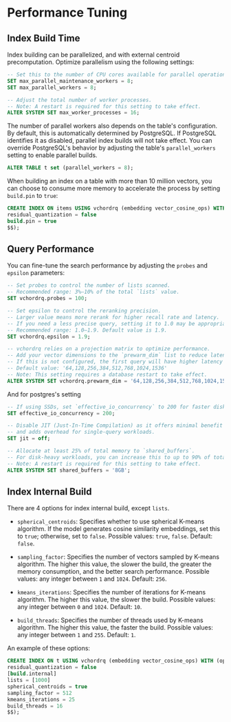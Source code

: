 # Performance Tuning

## Index Build Time

Index building can be parallelized, and with external centroid precomputation. Optimize parallelism using the following settings:

```SQL
-- Set this to the number of CPU cores available for parallel operations.
SET max_parallel_maintenance_workers = 8;
SET max_parallel_workers = 8;

-- Adjust the total number of worker processes. 
-- Note: A restart is required for this setting to take effect.
ALTER SYSTEM SET max_worker_processes = 16;
```

The number of parallel workers also depends on the table's configuration. By default, this is automatically determined by PostgreSQL. If PostgreSQL identifies it as disabled, parallel index builds will not take effect. You can override PostgreSQL's behavior by adjusting the table's `parallel_workers` setting to enable parallel builds.

```sql
ALTER TABLE t set (parallel_workers = 8);
```

When building an index on a table with more than 10 million vectors, you can choose to consume more memory to accelerate the process by setting `build.pin` to `true`:

```sql
CREATE INDEX ON items USING vchordrq (embedding vector_cosine_ops) WITH (options = $$
residual_quantization = false
build.pin = true
$$);
```

## Query Performance
You can fine-tune the search performance by adjusting the `probes` and `epsilon` parameters:

```sql
-- Set probes to control the number of lists scanned. 
-- Recommended range: 3%–10% of the total `lists` value.
SET vchordrq.probes = 100;

-- Set epsilon to control the reranking precision.
-- Larger value means more rerank for higher recall rate and latency.
-- If you need a less precise query, setting it to 1.0 may be appropriate.
-- Recommended range: 1.0–1.9. Default value is 1.9.
SET vchordrq.epsilon = 1.9;

-- vchordrq relies on a projection matrix to optimize performance.
-- Add your vector dimensions to the `prewarm_dim` list to reduce latency.
-- If this is not configured, the first query will have higher latency as the matrix is generated on demand.
-- Default value: '64,128,256,384,512,768,1024,1536'
-- Note: This setting requires a database restart to take effect.
ALTER SYSTEM SET vchordrq.prewarm_dim = '64,128,256,384,512,768,1024,1536';
```

And for postgres's setting
```SQL
-- If using SSDs, set `effective_io_concurrency` to 200 for faster disk I/O.
SET effective_io_concurrency = 200;

-- Disable JIT (Just-In-Time Compilation) as it offers minimal benefit (1–2%) 
-- and adds overhead for single-query workloads.
SET jit = off;

-- Allocate at least 25% of total memory to `shared_buffers`. 
-- For disk-heavy workloads, you can increase this to up to 90% of total memory. You may also want to disable swap with network storage to avoid io hang.
-- Note: A restart is required for this setting to take effect.
ALTER SYSTEM SET shared_buffers = '8GB';
```

## Index Internal Build

There are 4 options for index internal build, except `lists`.

* `spherical_centroids`: Specifies whether to use spherical K-means algorithm. If the model generates cosine similarity embeddings, set this to `true`; otherwise, set to `false`. Possible values: `true`, `false`. Default: `false`.

* `sampling_factor`: Specifies the number of vectors sampled by K-means algorithm. The higher this value, the slower the build, the greater the memory consumption, and the better search performance. Possible values: any integer between `1` and `1024`. Default: `256`.

* `kmeans_iterations`: Specifies the number of iterations for K-means algorithm. The higher this value, the slower the build. Possible values: any integer between `0` and `1024`. Default: `10`.

* `build_threads`: Specifies the number of threads used by K-means algorithm. The higher this value, the faster the build. Possible values: any integer between `1` and `255`. Default: `1`.

An example of these options:

```sql
CREATE INDEX ON t USING vchordrq (embedding vector_cosine_ops) WITH (options = $$
residual_quantization = false
[build.internal]
lists = [1000]
spherical_centroids = true
sampling_factor = 512
kmeans_iterations = 25
build_threads = 16
$$);
```
